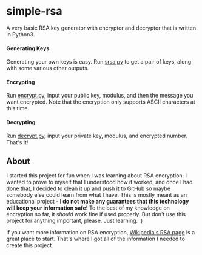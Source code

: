 # simple-rsa
A very basic RSA key generator with encryptor and decryptor that is written in Python3.

#### Generating Keys
Generating your own keys is easy. Run [srsa.py](https://github.com/Kalman98/simple-rsa/blob/master/srsa.py) to get a pair of keys, along with some various other outputs.

#### Encrypting
Run [encrypt.py](https://github.com/Kalman98/simple-rsa/blob/master/encrypt.py), input your public key, modulus, and then the message you want encrypted. Note that the encryption only supports ASCII characters at this time.

#### Decrypting
Run [decrypt.py](https://github.com/Kalman98/simple-rsa/blob/master/decrypt.py), input your private key, modulus, and encrypted number. That's it!


## About
I started this project for fun when I was learning about RSA encryption. I wanted to prove to myself that I understood how it worked, and once I had done that, I decided to clean it up and push it to GitHub so maybe somebody else could learn from what I have. This is mostly meant as an educational project - **I do not make any guarantees that this technology will keep your information safe!**  To the best of my knowledge on encryption so far, it *should* work fine if used properly. But don't use this project for anything important, please. Just learning. :)


If you want more information on RSA encryption, [Wikipedia's RSA page](https://en.wikipedia.org/wiki/RSA_(cryptosystem)) is a great place to start. That's where I got all of the information I needed to create this project.
